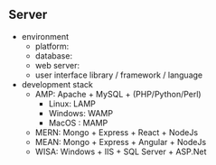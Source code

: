 ## Server

- environment
  - platform:
  - database:
  - web server:
  - user interface library / framework / language
- development stack
  - AMP: Apache + MySQL + (PHP/Python/Perl)
    - Linux: LAMP
    - Windows: WAMP
    - MacOS : MAMP
  - MERN: Mongo + Express + React + NodeJs
  - MEAN: Mongo + Express + Angular + NodeJs
  - WISA: Windows + IIS + SQL Server + ASP.Net

